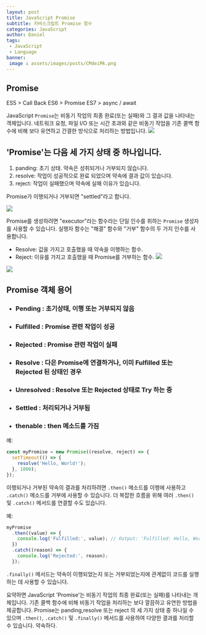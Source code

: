 ```yaml
---
layout: post
title: JavaScript Promise
subtitle: 자바스크립트 Promise 함수
categories: JavaScript
author: Daniel
tags: 
 - JavaScript
 - Language
banner:
 image : assets/images/posts/CMdeiMk.png
---
```


Promise
-- 

ES5 > Call Back
ES6 > Promise
ES7 > async / await

JavaScript `Promise`는 비동기 작업의 최종 완료(또는 실패)와 그 결과 값을 나타내는 객체입니다. 네트워크 요청, 파일 I/O 또는 시간 초과와 같은 비동기 작업을 기존 콜백 함수에 비해 보다 유연하고 간결한 방식으로 처리하는 방법입니다.
![](https://i.imgur.com/nHnz7Hc.png)

## 'Promise'는 다음 세 가지 상태 중 하나입니다.

1.  panding: 초기 상태. 약속은 성취되거나 거부되지 않습니다.
2.  resolve: 작업이 성공적으로 완료 되었으며 약속에 결과 값이 있습니다.
3.  reject: 작업이 실패했으며 약속에 실패 이유가 있습니다.

Promise가 이행되거나 거부되면 "settled"라고 합니다.

![](https://i.imgur.com/CMdeiMk.png)

Promise를 생성하려면 "executor"라는 함수라는 단일 인수를 취하는 `Promise` 생성자를 사용할 수 있습니다. 
실행자 함수는 "해결" 함수와 "거부" 함수의 두 가지 인수를 사용합니다.

-   Resolve: 값을 가지고 호출했을 때 약속을 이행하는 함수.
-   Reject: 이유를 가지고 호출했을 때 Promise를 거부하는 함수.
![](https://i.imgur.com/0v4j1s2.png)


![](https://i.imgur.com/NGR1DUH.png)

## Promise 객체 용어
- ### Pending : 초기상태, 이행 또는 거부되지 않음
- ### Fulfilled : Promise 관련 작업이 성공
- ### Rejected : Promise 관련 작업이 실패
- ### Resolve : 다은 Promise에 연결하거나, 이미 Fulfilled 또는 Rejected 된 상태인 경우
- ### Unresolved : Resolve 또는 Rejected 상태로 Try 하는 중
- ### Settled : 처리되거나 거부됨
- ### thenable : then 메소드를 가짐

예:

```javascript
const myPromise = new Promise((resolve, reject) => {
  setTimeout(() => {
    resolve('Hello, World!');
  }, 1000);
});
```

이행되거나 거부된 약속의 결과를 처리하려면 `.then()` 메소드를 이행에 사용하고 `.catch()` 메소드를 거부에 사용할 수 있습니다. 더 복잡한 흐름을 위해 여러 `.then()` 및 `.catch()` 메서드를 연결할 수도 있습니다.

예:

```javascript
myPromise
  .then((value) => {
    console.log('Fulfilled:', value); // Output: 'Fulfilled: Hello, World!'
  })
  .catch((reason) => {
    console.log('Rejected:', reason);
  });
```

`.finally()` 메서드는 약속이 이행되었는지 또는 거부되었는지에 관계없이 코드를 실행하는 데 사용할 수 있습니다.

요약하면 JavaScript 'Promise'는 비동기 작업의 최종 완료(또는 실패)를 나타내는 개체입니다. 기존 콜백 함수에 비해 비동기 작업을 처리하는 보다 깔끔하고 유연한 방법을 제공합니다. Promise는 panding,resolve 또는 reject 의 세 가지 상태 중 하나일 수 있으며 `.then()`, `.catch()` 및 `.finally()` 메서드를 사용하여 다양한 결과를 처리할 수 있습니다. 약속하다.